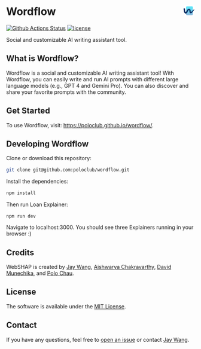 <h1>Wordflow <a href="https://poloclub.github.io/wordflow/"><picture>

  <source media="(prefers-color-scheme: dark)" srcset="https://i.imgur.com/PtyzO16.png">
  <img align="right" alt="Wordflow logo." src="public/android-chrome-192x192.png" width="30" height="30">
</picture></a></h1>

[![Github Actions Status](https://github.com/poloclub/wordflow/workflows/build/badge.svg)](https://github.com/poloclub/wordflow/actions/workflows/build.yml)
[![license](https://img.shields.io/badge/License-MIT-blue)](https://github.com/poloclub/wordflow/blob/main/LICENSE)

Social and customizable AI writing assistant tool.

<!-- <table>
  <tr>
    <td colspan="2"><a href="https://poloclub.github.io/supernova"><img src='https://i.imgur.com/wy2NbdR.png'></a></td>
  </tr>
  <tr></tr>
  <tr align="center">
    <td><a href="https://poloclub.github.io/wordflow">🚀 Live Demo: discover and run AI prompts with Wordflow!</a></td>
    <td><a href="https://youtu.be/3eGqTmsStJM">📺 Demo Video</a></td>
    <td><a href="https://youtu.be/l1mr9z1TuAk">👨🏻‍🏫 Conference Talk</a></td>
    <td><a href="https://arxiv.org/abs/2305.03039">📖 Research Paper</a></td>
  </tr>
</table> -->

## What is Wordflow?

Wordflow is a social and customizable AI writing assistant tool! With Wordflow, you can easily write and run AI prompts with different large language models (e.g., GPT 4 and Gemini Pro). You can also discover and share your favorite prompts with the community.

## Get Started

To use Wordflow, visit: <https://poloclub.github.io/wordflow/>.

## Developing Wordflow

Clone or download this repository:

```bash
git clone git@github.com:poloclub/wordflow.git
```

Install the dependencies:

```bash
npm install
```

Then run Loan Explainer:

```
npm run dev
```

Navigate to localhost:3000. You should see three Explainers running in your browser :)

## Credits

WebSHAP is created by <a href='https://zijie.wang/' target='_blank'>Jay Wang</a>, <a href='https://www.linkedin.com/in/achakrav6' target='_blank'>Aishwarya Chakravarthy</a>, <a href='https://davidmunechika.com/' target='_blank'>David Munechika</a>, and <a href='' target='_blank'>Polo Chau</a>.

## License

The software is available under the [MIT License](https://github.com/poloclub/wordflow/blob/main/LICENSE).

## Contact

If you have any questions, feel free to [open an issue](https://github.com/poloclub/wordflow/issues/new) or contact [Jay Wang](https://zijie.wang).
